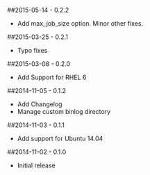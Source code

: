##2015-05-14 - 0.2.2
- Add max_job_size option. Minor other fixes.

##2015-03-25 - 0.2.1
- Typo fixes

##2015-03-08 - 0.2.0
- Add Support for RHEL 6

##2014-11-05 - 0.1.2
- Add Changelog
- Manage custom binlog directory

##2014-11-03 - 0.1.1
- Add support for Ubuntu 14.04

##2014-11-02 - 0.1.0
- Initial release
